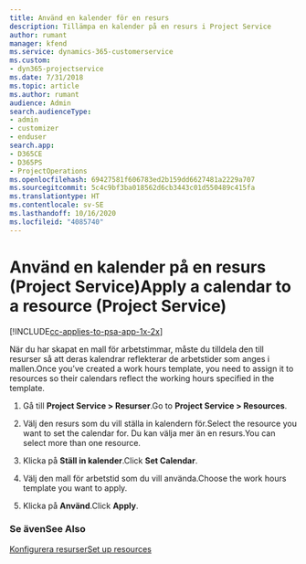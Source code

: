 ```yaml
---
title: Använd en kalender för en resurs
description: Tillämpa en kalender på en resurs i Project Service
author: rumant
manager: kfend
ms.service: dynamics-365-customerservice
ms.custom:
- dyn365-projectservice
ms.date: 7/31/2018
ms.topic: article
ms.author: rumant
audience: Admin
search.audienceType:
- admin
- customizer
- enduser
search.app:
- D365CE
- D365PS
- ProjectOperations
ms.openlocfilehash: 69427581f606783ed2b159dd6627481a2229a707
ms.sourcegitcommit: 5c4c9bf3ba018562d6cb3443c01d550489c415fa
ms.translationtype: HT
ms.contentlocale: sv-SE
ms.lasthandoff: 10/16/2020
ms.locfileid: "4085740"
---
```

# <a name="apply-a-calendar-to-a-resource-project-service"></a><span data-ttu-id="69b30-103">Använd en kalender på en resurs (Project Service)</span><span class="sxs-lookup"><span data-stu-id="69b30-103">Apply a calendar to a resource (Project Service)</span></span>

[!INCLUDE[cc-applies-to-psa-app-1x-2x](../includes/cc-applies-to-psa-app-1x-2x.md)]

<span data-ttu-id="69b30-104">När du har skapat en mall för arbetstimmar, måste du tilldela den till resurser så att deras kalendrar reflekterar de arbetstider som anges i mallen.</span><span class="sxs-lookup"><span data-stu-id="69b30-104">Once you’ve created a work hours template, you need to assign it to resources so their calendars reflect the working hours specified in the template.</span></span>  
  
1.  <span data-ttu-id="69b30-105">Gå till **Project Service > Resurser**.</span><span class="sxs-lookup"><span data-stu-id="69b30-105">Go to **Project Service > Resources**.</span></span>  
  
2.  <span data-ttu-id="69b30-106">Välj den resurs som du vill ställa in kalendern för.</span><span class="sxs-lookup"><span data-stu-id="69b30-106">Select the resource you want to set the calendar for.</span></span> <span data-ttu-id="69b30-107">Du kan välja mer än en resurs.</span><span class="sxs-lookup"><span data-stu-id="69b30-107">You can select more than one resource.</span></span>  
  
3.  <span data-ttu-id="69b30-108">Klicka på **Ställ in kalender**.</span><span class="sxs-lookup"><span data-stu-id="69b30-108">Click **Set Calendar**.</span></span>  
  
4.  <span data-ttu-id="69b30-109">Välj den mall för arbetstid som du vill använda.</span><span class="sxs-lookup"><span data-stu-id="69b30-109">Choose the work hours template you want to apply.</span></span>  
  
5.  <span data-ttu-id="69b30-110">Klicka på **Använd**.</span><span class="sxs-lookup"><span data-stu-id="69b30-110">Click **Apply**.</span></span>  
  
### <a name="see-also"></a><span data-ttu-id="69b30-111">Se även</span><span class="sxs-lookup"><span data-stu-id="69b30-111">See Also</span></span>  
 [<span data-ttu-id="69b30-112">Konfigurera resurser</span><span class="sxs-lookup"><span data-stu-id="69b30-112">Set up resources</span></span>](../psa/set-up-resources.md)
